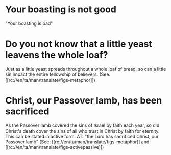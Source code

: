 # Your boasting is not good

"Your boasting is bad"

# Do you not know that a little yeast leavens the whole loaf?

Just as a little yeast spreads throughout a whole loaf of bread, so can a little sin impact the entire fellowship of believers. (See: [[rc://en/ta/man/translate/figs-metaphor]])

# Christ, our Passover lamb, has been sacrificed

As the Passover lamb covered the sins of Israel by faith each year, so did Christ's death cover the sins of all who trust in Christ by faith for eternity. This can be stated in active form. AT: "the Lord has sacrificed Christ, our Passover lamb" (See: [[rc://en/ta/man/translate/figs-metaphor]] and [[rc://en/ta/man/translate/figs-activepassive]])